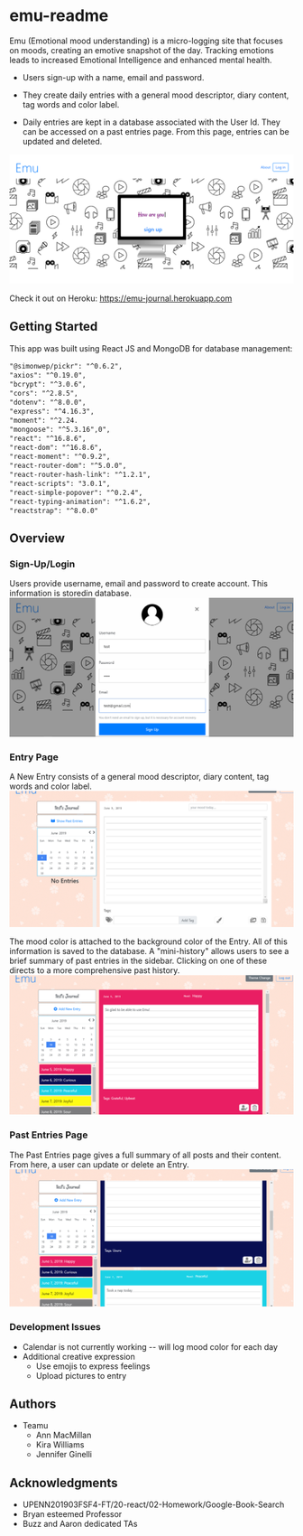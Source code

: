 # emu-readme

Emu (Emotional mood understanding) is a micro-logging site that focuses on moods, creating an emotive snapshot of the day. Tracking emotions leads to increased Emotional Intelligence and enhanced mental health.  

* Users sign-up with a name, email and password.

* They create daily entries with a general mood descriptor, diary content, tag words and color label.

* Daily entries are kept in a database associated with the User Id. They can be accessed on a past entries page. From this page, entries can be updated and deleted.

![](login.png)

Check it out on Heroku: https://emu-journal.herokuapp.com

## Getting Started

This app was built using React JS and MongoDB for database management:

    "@simonwep/pickr": "^0.6.2",
    "axios": "^0.19.0",
    "bcrypt": "^3.0.6",
    "cors": "^2.8.5",
    "dotenv": "^8.0.0",
    "express": "^4.16.3",
    "moment": "^2.24.    
    "mongoose": "^5.3.16",0",
    "react": "^16.8.6",
    "react-dom": "^16.8.6",
    "react-moment": "^0.9.2",
    "react-router-dom": "^5.0.0",
    "react-router-hash-link": "^1.2.1",
    "react-scripts": "3.0.1",
    "react-simple-popover": "^0.2.4",
    "react-typing-animation": "^1.6.2",
    "reactstrap": "^8.0.0"

## Overview

### Sign-Up/Login

Users provide username, email and password to create account. This information is storedin database.
![](signup.png)

### Entry Page

A New Entry consists of a general mood descriptor, diary content, tag words and color label.
![](newentry.png)

The mood color is attached to the background color of the Entry. All of this information is saved to the database. A "mini-history" allows users to see a brief summary of past entries in the sidebar. Clicking on one of these directs to a more comprehensive past history.
![](savenetrty3.png)

### Past Entries Page

The Past Entries page gives a full summary of all posts and their content. From here, a user can update or delete an Entry.
![](pastentry.png)

### Development Issues
  * Calendar is not currently working -- will log mood color for each day
  * Additional creative expression
    - Use emojis to express feelings
    - Upload pictures to entry

## Authors
  * Teamu
    - Ann MacMillan
    - Kira Williams
    - Jennifer Ginelli

## Acknowledgments
   * UPENN201903FSF4-FT/20-react/02-Homework/Google-Book-Search
   * Bryan esteemed Professor
   * Buzz and Aaron dedicated TAs

